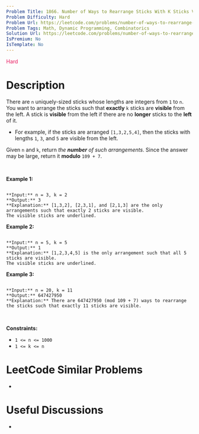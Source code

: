 ```yaml
---
Problem Title: 1866. Number of Ways to Rearrange Sticks With K Sticks Visible
Problem Difficulty: Hard
Problem Url: https://leetcode.com/problems/number-of-ways-to-rearrange-sticks-with-k-sticks-visible/
Problem Tags: Math, Dynamic Programming, Combinatorics
Solution Url: https://leetcode.com/problems/number-of-ways-to-rearrange-sticks-with-k-sticks-visible/solution/
IsPremium: No
IsTemplate: No
---
```


<span style="color: rgb(233, 30, 99);">Hard</span>

# Description

There are `n` uniquely-sized sticks whose lengths are integers from `1` to `n`. You want to arrange the sticks such that **exactly** `k` sticks are **visible** from the left. A stick is **visible** from the left if there are no **longer** sticks to the **left** of it.


* For example, if the sticks are arranged `[1,3,2,5,4]`, then the sticks with lengths `1`, `3`, and `5` are visible from the left.


Given `n` and `k`, return *the **number** of such arrangements*. Since the answer may be large, return it **modulo** `109 + 7`.


 


**Example 1:**



```

**Input:** n = 3, k = 2
**Output:** 3
**Explanation:** [1,3,2], [2,3,1], and [2,1,3] are the only arrangements such that exactly 2 sticks are visible.
The visible sticks are underlined.

```

**Example 2:**



```

**Input:** n = 5, k = 5
**Output:** 1
**Explanation:** [1,2,3,4,5] is the only arrangement such that all 5 sticks are visible.
The visible sticks are underlined.

```

**Example 3:**



```

**Input:** n = 20, k = 11
**Output:** 647427950
**Explanation:** There are 647427950 (mod 109 + 7) ways to rearrange the sticks such that exactly 11 sticks are visible.

```

 


**Constraints:**


* `1 <= n <= 1000`
* `1 <= k <= n`




# LeetCode Similar Problems

- []()

# Useful Discussions

- []()
